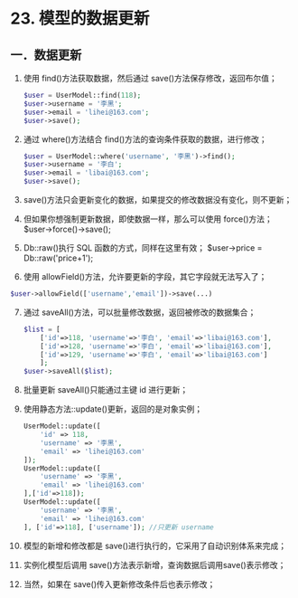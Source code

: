 # 23. 模型的数据更新

## 一．数据更新 

1. 使用 find()方法获取数据，然后通过 save()方法保存修改，返回布尔值；

   ```php
   $user = UserModel::find(118);
   $user->username = '李黑';
   $user->email = 'lihei@163.com';
   $user->save();
   ```

2. 通过 where()方法结合 find()方法的查询条件获取的数据，进行修改；

   ```php
   $user = UserModel::where('username', '李黑')->find();
   $user->username = '李白';
   $user->email = 'libai@163.com';
   $user->save();
   ```

3. save()方法只会更新变化的数据，如果提交的修改数据没有变化，则不更新；

4. 但如果你想强制更新数据，即使数据一样，那么可以使用 force()方法；$user->force()->save(); 

5. Db::raw()执行 SQL 函数的方式，同样在这里有效； $user->price = Db::raw('price+1'); 

6.  使用 allowField()方法，允许要更新的字段，其它字段就无法写入了；

   ```php
   $user->allowField(['username','email'])->save(...) 
   ```

7. 通过 saveAll()方法，可以批量修改数据，返回被修改的数据集合；

   ```php
   $list = [
       ['id'=>118, 'username'=>'李白', 'email'=>'libai@163.com'],
       ['id'=>128, 'username'=>'李白', 'email'=>'libai@163.com'],
       ['id'=>129, 'username'=>'李白', 'email'=>'libai@163.com']
       ];
   $user->saveAll($list);
   ```

8. 批量更新 saveAll()只能通过主键 id 进行更新；

9. 使用静态方法::update()更新，返回的是对象实例； 

   ```php
   UserModel::update([
       'id' => 118,
       'username' => '李黑',
       'email' => 'lihei@163.com'
   ]);
   UserModel::update([
       'username' => '李黑',
       'email' => 'lihei@163.com'
   ],['id'=>118]);
   UserModel::update([
       'username' => '李黑',
       'email' => 'lihei@163.com'
   ], ['id'=>118], ['username']); //只更新 username
   ```

10. 模型的新增和修改都是 save()进行执行的，它采用了自动识别体系来完成；

11. 实例化模型后调用 save()方法表示新增，查询数据后调用save()表示修改；

12. 当然，如果在 save()传入更新修改条件后也表示修改；